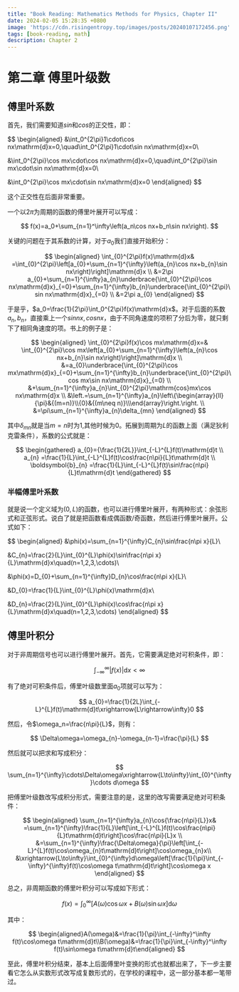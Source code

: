 ```yaml
---
title: "Book Reading: Mathematics Methods for Physics, Chapter II"
date: 2024-02-05 15:28:35 +0800
image: 'https://cdn.risingentropy.top/images/posts/20240107172456.png'
tags: [book-reading, math]
description: Chapter 2
---
```

# 第二章 傅里叶级数

## 傅里叶系数

首先，我们需要知道$sin$和$cos$的正交性，即：

$$
\begin{aligned}
&\int_0^{2\pi}1\cdot\cos nx\mathrm{d}x=0,\quad\int_0^{2\pi}1\cdot\sin nx\mathrm{d}x=0\\

&\int_0^{2\pi}\cos mx\cdot\cos nx\mathrm{d}x=0,\quad\int_0^{2\pi}\sin mx\cdot\sin nx\mathrm{d}x=0\\

&\int_0^{2\pi}\cos mx\cdot\sin nx\mathrm{d}x=0
\end{aligned}
$$

这个正交性在后面非常重要。

一个以$2\pi$为周期的函数的傅里叶展开可以写成：

$$
f(x)=a_0+\sum_{n=1}^\infty\left(a_n\cos nx+b_n\sin nx\right).
$$

关键的问题在于其系数的计算，对于$a_0$我们直接开始积分：

$$
\begin{aligned}
\int_{0}^{2\pi}f(x)\mathrm{d}x& =\int_{0}^{2\pi}\left[a_{0}+\sum_{n=1}^{\infty}\left(a_{n}\cos nx+b_{n}\sin nx\right)\right]\mathrm{d}x  \\
&=2\pi a_{0}+\sum_{n=1}^{\infty}a_{n}\underbrace{\int_{0}^{2\pi}\cos nx\mathrm{d}x}_{=0}+\sum_{n=1}^{\infty}b_{n}\underbrace{\int_{0}^{2\pi}\sin nx\mathrm{d}x}_{=0} \\
&=2\pi a_{0}
\end{aligned}
$$

于是乎，$a_0=\frac{1}{2\pi}\int_0^{2\pi}f(x)\mathrm{d}x$。对于后面的系数$a_n,b_n$，直接乘上一个$sinnx,cosnx$，由于不同角速度的项积了分后为零，就只剩下了相同角速度的项。书上的例子是：

$$
\begin{aligned}
\int_{0}^{2\pi}f(x)\cos mx\mathrm{d}x=& \int_{0}^{2\pi}\cos mx\left[a_{0}+\sum_{n=1}^{\infty}\left(a_{n}\cos nx+b_{n}\sin nx\right)\right]\mathrm{d}x  \\
&=a_{0}\underbrace{\int_{0}^{2\pi}\cos mx\mathrm{d}x}_{=0}+\sum_{n=1}^{\infty}b_{n}\underbrace{\int_{0}^{2\pi}\cos mx\sin nx\mathrm{d}x}_{=0} \\
&+\sum_{n=1}^{\infty}a_{n}\int_{0}^{2\pi}\mathrm{cos}mx\cos nx\mathrm{d}x \\
&\left.=\sum_{n=1}^{\infty}a_{n}\left\{\begin{array}{ll}{\pi}&{(m=n)}\\{0}&{(m\neq n)}\\\end{array}\right.\right. \\
&=\pi\sum_{n=1}^{\infty}a_{n}\delta_{mn}
\end{aligned}
$$

其中$\delta_{mn}$就是当$m=n$时为1,其他时候为0。拓展到周期为$L$的函数上面（满足狄利克雷条件），系数的公式就是：

$$
\begin{gathered}
a_{0}={\frac{1}{2L}}\int_{-L}^{L}f(t)\mathrm{d}t \\
a_{n} =\frac{1}{L}\int_{-L}^{L}f(t)\cos\frac{n\pi}{L}t\mathrm{d}t \\
\boldsymbol{b}_{n} =\frac{1}{L}\int_{-L}^{L}f(t)\sin\frac{n\pi}{L}t\mathrm{d}t 
\end{gathered}
$$

### 半幅傅里叶系数

就是说一个定义域为$(0,L)$的函数，也可以进行傅里叶展开，有两种形式：余弦形式和正弦形式。说白了就是把函数看成偶函数/奇函数，然后进行傅里叶展开。公式如下：

$$
\begin{aligned}
&\phi(x)=\sum_{n=1}^{\infty}C_{n}\sin\frac{n\pi x}{L}\\

&C_{n}=\frac{2}{L}\int_{0}^{L}\phi(x)\sin\frac{n\pi x}{L}\mathrm{d}x\quad(n=1,2,3,\cdots)\\


&\phi(x)=D_{0}+\sum_{n=1}^{\infty}D_{n}\cos\frac{n\pi x}{L}\\

&D_{0}=\frac{1}{L}\int_{0}^{L}\phi(x)\mathrm{d}x\\

&D_{n}=\frac{2}{L}\int_{0}^{L}\phi(x)\cos\frac{n\pi x}{L}\mathrm{d}x\quad(n=1,2,3,\cdots)
\end{aligned}
$$

## 傅里叶积分

对于非周期信号也可以进行傅里叶展开。首先，它需要满足绝对可积条件，即：

$$
\int_{-\infty}^{\infty}|f(x)|\mathrm{d}x<\infty
$$

有了绝对可积条件后，傅里叶级数里面$a_0$项就可以写为：

$$
a_{0}=\frac{1}{2L}\int_{-L}^{L}f(t)\mathrm{d}t\xrightarrow{L\rightarrow\infty}0
$$

然后，令$\omega_n=\frac{n\pi}{L}$，则有：

$$
\Delta\omega=\omega_{n}-\omega_{n-1}=\frac{\pi}{L}
$$

然后就可以把求和写成积分：

$$
\sum_{n=1}^{\infty}\cdots\Delta\omega\xrightarrow{L\to\infty}\int_{0}^{\infty}\cdots d\omega
$$

把傅里叶级数改写成积分形式，需要注意的是，这里的改写需要满足绝对可积条件：

$$
\begin{aligned}
\sum_{n=1}^{\infty}a_{n}\cos{\frac{n\pi}{L}}x& =\sum_{n=1}^{\infty}\frac{1}{L}\left[\int_{-L}^{L}f(t)\cos\frac{n\pi}{L}t\mathrm{d}t\right]\cos\frac{n\pi}{L}x  \\
&=\sum_{n=1}^{\infty}\frac{\Delta\omega}{\pi}\left[\int_{-L}^{L}f(t)\cos\omega_{n}t\mathrm{d}t\right]\cos\omega_{n}x\\
&\xrightarrow{L\to\infty}\int_{0}^{\infty}d\omega\left[\frac{1}{\pi}\int_{-\infty}^{\infty}f(t)\cos\omega t\mathrm{d}t\right]\cos\omega x
\end{aligned}
$$

总之，非周期函数的傅里叶积分可以写成如下形式：

$$
f(x)=\int_{0}^{\infty}[A(\omega)\cos\omega x+B(\omega)\sin\omega x]\mathrm{d}\omega
$$

其中：

$$
\begin{aligned}A(\omega)&=\frac{1}{\pi}\int_{-\infty}^\infty f(t)\cos\omega t\mathrm{d}t\\B(\omega)&=\frac{1}{\pi}\int_{-\infty}^\infty f(t)\sin\omega t\mathrm{d}t\end{aligned}
$$

至此，傅里叶积分结束，基本上后面傅里叶变换的形式也就都出来了，下一步主要看它怎么从实数形式改写成复数形式的，在学校的课程中，这一部分基本都一笔带过。
